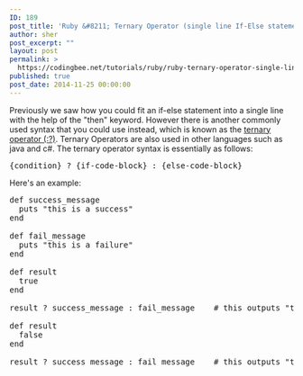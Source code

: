 ```yaml
---
ID: 189
post_title: 'Ruby &#8211; Ternary Operator (single line If-Else statement)'
author: sher
post_excerpt: ""
layout: post
permalink: >
  https://codingbee.net/tutorials/ruby/ruby-ternary-operator-single-line-if-else-statement
published: true
post_date: 2014-11-25 00:00:00
---
```

Previously we saw how you could fit an if-else statement into a single line with the help of the "then" keyword. However there is another commonly used syntax that you could use instead, which is known as the <a href="http://en.wikipedia.org/wiki/Ternary_operation">ternary operator (:?)</a>. Ternary Operators are also used in other languages such as java and c#. The ternary operator syntax is essentially as follows:

<pre>
{condition} ? {if-code-block} : {else-code-block}
</pre>

Here's an example:

<pre>
def success_message
  puts "this is a success"
end

def fail_message
  puts "this is a failure"
end

def result 
  true
end

result ? success_message : fail_message    # this outputs "this is a success"

def result 
  false
end

result ? success_message : fail_message    # this outputs "this is a failure"
</pre>